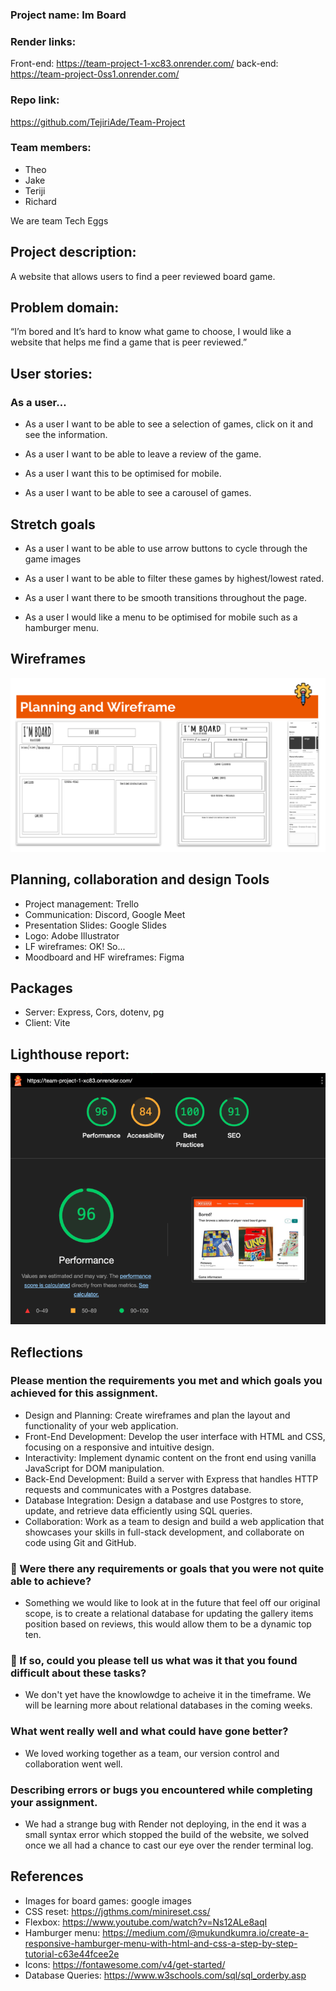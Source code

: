 ### Project name: Im Board

### Render links:

Front-end: https://team-project-1-xc83.onrender.com/
back-end: https://team-project-0ss1.onrender.com/

### Repo link:

https://github.com/TejiriAde/Team-Project

### Team members:

- Theo
- Jake
- Teriji
- Richard

We are team Tech Eggs

## Project description:

A website that allows users to find a peer reviewed board game.

## Problem domain:

“I’m bored and It’s hard to know what game to choose, I would like a website that helps me find a game that is peer reviewed.”

## User stories:

### As a user…

- As a user I want to be able to see a selection of games, click on it and see the information.

- As a user I want to be able to leave a review of the game.

- As a user I want this to be optimised for mobile.

- As a user I want to be able to see a carousel of games.

## Stretch goals

- As a user I want to be able to use arrow buttons to cycle through the game images

- As a user I want to be able to filter these games by highest/lowest rated.

- As a user I want there to be smooth transitions throughout the page.

- As a user I would like a menu to be optimised for mobile such as a hamburger menu.

## Wireframes

![Wireframes and planning](./client/assets/Wireframes.png)

## Planning, collaboration and design Tools

- Project management: Trello
- Communication: Discord, Google Meet
- Presentation Slides: Google Slides
- Logo: Adobe Illustrator
- LF wireframes: OK! So...
- Moodboard and HF wireframes: Figma

## Packages

- Server: Express, Cors, dotenv, pg
- Client: Vite

## Lighthouse report:

![light house report](./client/assets/lighthouse%20report.png)

## Reflections

### Please mention the requirements you met and which goals you achieved for this assignment.

- Design and Planning: Create wireframes and plan the layout and functionality of your web application.
- Front-End Development: Develop the user interface with HTML and CSS, focusing on a responsive and intuitive design.
- Interactivity: Implement dynamic content on the front end using vanilla JavaScript for DOM manipulation.
- Back-End Development: Build a server with Express that handles HTTP requests and communicates with a Postgres database.
- Database Integration: Design a database and use Postgres to store, update, and retrieve data efficiently using SQL queries.
- Collaboration: Work as a team to design and build a web application that showcases your skills in full-stack development, and collaborate on code using Git and GitHub.

### 🎯 Were there any requirements or goals that you were not quite able to achieve?

- Something we would like to look at in the future that feel off our original scope, is to create a relational database for updating the gallery items position based on reviews, this would allow them to be a dynamic top ten.

### 🎯 If so, could you please tell us what was it that you found difficult about these tasks?

- We don't yet have the knowlowdge to acheive it in the timeframe. We will be learning more about relational databases in the coming weeks.

### What went really well and what could have gone better?

- We loved working together as a team, our version control and collaboration went well.

### Describing errors or bugs you encountered while completing your assignment.

- We had a strange bug with Render not deploying, in the end it was a small syntax error which stopped the build of the website, we solved once we all had a chance to cast our eye over the render terminal log.

## References

- Images for board games: google images
- CSS reset: https://jgthms.com/minireset.css/
- Flexbox: https://www.youtube.com/watch?v=Ns12ALe8aqI
- Hamburger menu: https://medium.com/@mukundkumra.io/create-a-responsive-hamburger-menu-with-html-and-css-a-step-by-step-tutorial-c63e44fcee2e
- Icons: https://fontawesome.com/v4/get-started/
- Database Queries: https://www.w3schools.com/sql/sql_orderby.asp
